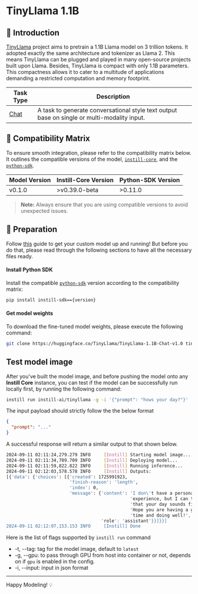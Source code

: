 # TinyLlama 1.1B

## 📖 Introduction

[TinyLlama](https://huggingface.co/TinyLlama/TinyLlama-1.1B-Chat-v1.0) project aims to pretrain a 1.1B Llama model on 3 trillion tokens. It adopted exactly the same architecture and tokenizer as Llama 2. This means TinyLlama can be plugged and played in many open-source projects built upon Llama. Besides, TinyLlama is compact with only 1.1B parameters. This compactness allows it to cater to a multitude of applications demanding a restricted computation and memory footprint.

| Task Type                                                  | Description                                                                                 |
| ---------------------------------------------------------- | ------------------------------------------------------------------------------------------- |
| [Chat](https://www.instill-ai.dev/docs/model/ai-task#chat) | A task to generate conversational style text output base on single or multi-modality input. |

## 🔄 Compatibility Matrix

To ensure smooth integration, please refer to the compatibility matrix below. It outlines the compatible versions of the model, [`instill-core`](https://github.com/instill-ai/instill-core), and the [`python-sdk`](https://github.com/instill-ai/python-sdk).

| Model Version | Instill-Core Version | Python-SDK Version |
| ------------- | -------------------- | ------------------ |
| v0.1.0        | >v0.39.0-beta        | >0.11.0            |

> **Note:** Always ensure that you are using compatible versions to avoid unexpected issues.

## 🚀 Preparation

Follow [this](../README.md) guide to get your custom model up and running! But before you do that, please read through the following sections to have all the necessary files ready.

#### Install Python SDK

Install the compatible [`python-sdk`](https://github.com/instill-ai/python-sdk) version according to the compatibility matrix:

```bash
pip install instill-sdk=={version}
```

#### Get model weights

To download the fine-tuned model weights, please execute the following command:

```bash
git clone https://huggingface.co/TinyLlama/TinyLlama-1.1B-Chat-v1.0 tinyllama
```

## Test model image

After you've built the model image, and before pushing the model onto any **Instill Core** instance, you can test if the model can be successfully run locally first, by running the following command:

```bash
instill run instill-ai/tinyllama -g -i '{"prompt": "hows your day?"}'
```

The input payload should strictly follow the the below format

```json
{
  "prompt": "..."
}
```

A successful response will return a similar output to that shown below.

```bash
2024-09-11 02:11:24,279.279 INFO     [Instill] Starting model image...
2024-09-11 02:11:34,709.709 INFO     [Instill] Deploying model...
2024-09-11 02:11:59,822.822 INFO     [Instill] Running inference...
2024-09-11 02:12:03,578.578 INFO     [Instill] Outputs:
[{'data': {'choices': [{'created': 1725991923,
                        'finish-reason': 'length',
                        'index': 0,
                        'message': {'content': 'I don\'t have a personal '
                                               'experience, but I can tell you '
                                               'that your day sounds fine. '
                                               'Hope you are having a great '
                                               'time and doing well!',
                                    'role': 'assistant'}}]}}]
2024-09-11 02:12:07,153.153 INFO     [Instill] Done
```

Here is the list of flags supported by `instill run` command

- -t, --tag: tag for the model image, default to `latest`
- -g, --gpu: to pass through GPU from host into container or not, depends on if `gpu` is enabled in the config.
- -i, --input: input in json format

---

Happy Modeling! 💡
